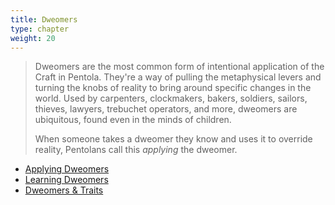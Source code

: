 ```yaml
---
title: Dweomers
type: chapter
weight: 20
---
```


> Dweomers are the most common form of intentional application of the Craft in Pentola.
> They're a way of pulling the metaphysical levers and turning the knobs of reality to bring around specific changes in the world.
> Used by carpenters, clockmakers, bakers, soldiers, sailors, thieves, lawyers, trebuchet operators, and more, dweomers are ubiquitous, found even in the minds of children.
>
> When someone takes a dweomer they know and uses it to override reality, Pentolans call this _applying_ the dweomer.

- [Applying Dweomers](application)
- [Learning Dweomers](learning)
- [Dweomers & Traits](list)
